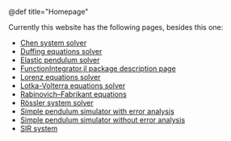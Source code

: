 @def title="Homepage"

Currently this website has the following pages, besides this one:

- [Chen system solver](/Chen/)
- [Duffing equations solver](/Duffing/)
- [Elastic pendulum solver](/elasticPendulum/)
- [FunctionIntegrator.jl package description page](/FunctionIntegrator/)
- [Lorenz equations solver](/Lorenz/)
- [Lotka-Volterra equations solver](/LotkaVolterra/)
- [Rabinovich–Fabrikant equations](/RabinovichFabrikant/)
- [R&ouml;ssler system solver](/Rossler/)
- [Simple pendulum simulator with error analysis](/simplePendulum/wErrorAnalysis/)
- [Simple pendulum simulator without error analysis](/simplePendulum/woErrorAnalysis/)
- [SIR system](/SIR/)

